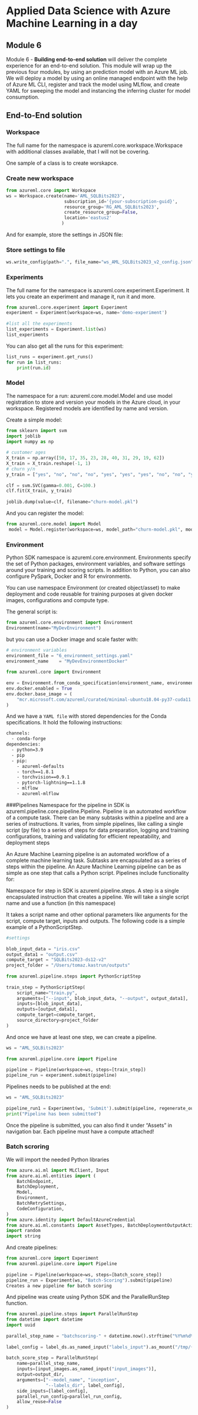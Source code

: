 # Applied Data Science with Azure Machine Learning in a day



## Module 6

Module 6 - **Building end-to-end solution** will deliver the complete experience for an end-to-end solution. This module will wrap up the previous four modules, by using an prediction model with an Azure ML job. We will deploy a model by using an online managed endpoint with the help of Azure ML CLI, register and track the model using MLflow, and create YAML for sweeping the model and instancing the inferring cluster for model consumption.


## End-to-End solution


### Workspace
The full name for the namespace is  azureml.core.workspace.Workspace with additional classes available, that I will not be covering.

One sample of a class is to create worskapce.

### Create new workspace

```python
from azureml.core import Workspace
ws = Workspace.create(name='AML_SQLBits2023',
                      subscription_id='{your-subscription-guid}',
                      resource_group='RG_AML_SQLBits2023',
                      create_resource_group=False,
                      location='eastus2'
                     )
```
And for example, store the settings in JSON file:

### Store settings to file
```python
ws.write_config(path=".", file_name="ws_AML_SQLBits2023_v2_config.json"
```


### Experiments
The full name for the namespace is   azureml.core.experiment.Experiment. It lets you create an experiment and manage it, run it and more.

```python
from azureml.core.experiment import Experiment
experiment = Experiment(workspace=ws, name='demo-experiment')
 
#list all the experiments
list_experiments = Experiment.list(ws)
list_experiments
```

You can also get all the runs for this experiment:


```python
list_runs = experiment.get_runs()
for run in list_runs:
    print(run.id)
```

### Model
The namespace for a run: azureml.core.model.Model and use model registration to store and version your models in the Azure cloud, in your workspace. Registered models are identified by name and version.

Create a simple model:

```python
from sklearn import svm
import joblib
import numpy as np
 
# customer ages
X_train = np.array([50, 17, 35, 23, 28, 40, 31, 29, 19, 62])
X_train = X_train.reshape(-1, 1)
# churn y/n
y_train = ["yes", "no", "no", "no", "yes", "yes", "yes", "no", "no", "yes"]
 
clf = svm.SVC(gamma=0.001, C=100.)
clf.fit(X_train, y_train)
 
joblib.dump(value=clf, filename="churn-model.pkl")
```

And you can register the model:


```py
from azureml.core.model import Model
 model = Model.register(workspace=ws, model_path="churn-model.pkl", model_name="churn-model-test")
```

### Environment
Python SDK namespace is azureml.core.environment. Environments specify the set of Python packages, environment variables, and software settings around your training and scoring scripts. In addition to Python, you can also configure PySpark, Docker and R for environments.

You can use namespace  Environment (or created object/asset) to make deployment and code reusable for training purposes at given docker images, configurations and compute type.

The general script is:

```python
from azureml.core.environment import Environment
Environment(name="MyDevEnvironment")
```
but you can use a Docker image and scale faster with:

```python
# environment variables
environment_file = "6_environment_settings.yaml"
environment_name    = "MyDevEnvironmentDocker"
 
from azureml.core import Environment
 
env = Environment.from_conda_specification(environment_name, environment_file)
env.docker.enabled = True
env.docker.base_image = (
    "mcr.microsoft.com/azureml/curated/minimal-ubuntu18.04-py37-cuda11.0.3-gpu-inference:10"
)
```

And we have a `YAML file` with stored dependencies for the Conda specifications. It hold the following instructions:

```txt
channels:
  - conda-forge
dependencies:
  - python=3.9
  - pip
  - pip:
    - azureml-defaults
    - torch==1.8.1
    - torchvision==0.9.1
    - pytorch-lightning==1.1.8
    - mlflow
    - azureml-mlflow
```



###Pipelines
Namespace for the pipeline in SDK is azureml.pipeline.core.pipeline.Pipeline. Pipeline is an automated workflow of a compute task. There can be many subtasks within a pipeline and are a series of instructions. It varies, from simple pipelines, like calling a single script (py file) to a series of steps for data preparation, logging and training configurations, training and validating for efficient repeatability, and deployment steps

An Azure Machine Learning pipeline is an automated workflow of a complete machine learning task. Subtasks are encapsulated as a series of steps within the pipeline. An Azure Machine Learning pipeline can be as simple as one step that calls a Python script. Pipelines include functionality for:

Namespace for step in SDK is azureml.pipeline.steps. A step is a single encapsulated instruction that creates a pipeline. We will take a single script name and use a function (in this namespace)

 It takes a script name and other optional parameters like arguments for the script, compute target, inputs and outputs. The following code is a simple example of a PythonScriptStep.

```python
#settings
 
blob_input_data = "iris.csv"
output_data1 = "output.csv"
compute_target = "SQLBits2023-ds12-v2"
project_folder = "/Users/tomaz.kastrun/outputs"
 
from azureml.pipeline.steps import PythonScriptStep
 
train_step = PythonScriptStep(
    script_name="train.py",
    arguments=["--input", blob_input_data, "--output", output_data1],
    inputs=[blob_input_data],
    outputs=[output_data1],
    compute_target=compute_target,
    source_directory=project_folder
)
```

And once we have at least one step, we can create a pipeline.

```python
ws = "AML_SQLBits2023"
 
from azureml.pipeline.core import Pipeline
 
pipeline = Pipeline(workspace=ws, steps=[train_step])
pipeline_run = experiment.submit(pipeline)
```

Pipelines needs to be published at the end:

```python
ws = "AML_SQLBits2023"
 
pipeline_run1 = Experiment(ws, 'Submit').submit(pipeline, regenerate_outputs=False)
print("Pipeline has been submitted")
```

Once the pipeline is submitted, you can also find it under “Assets” in navigation bar.
Each pipeline must have a compute attached!


### Batch scroring

We will import the needed Python libraries

```python
from azure.ai.ml import MLClient, Input
from azure.ai.ml.entities import (
    BatchEndpoint,
    BatchDeployment,
    Model,
    Environment,
    BatchRetrySettings,
    CodeConfiguration,
)
from azure.identity import DefaultAzureCredential
from azure.ai.ml.constants import AssetTypes, BatchDeploymentOutputAction
import random
import string
```


And create pipelines:
```python
from azureml.core import Experiment
from azureml.pipeline.core import Pipeline
 
pipeline = Pipeline(workspace=ws, steps=[batch_score_step])
pipeline_run = Experiment(ws, "Batch-Scoring").submit(pipeline)
Creates a new pipeline for batch scoring
```



And pipeline was create using Python SDK and the ParallelRunStep function.

```python
from azureml.pipeline.steps import ParallelRunStep
from datetime import datetime
import uuid
 
parallel_step_name = "batchscoring-" + datetime.now().strftime("%Y%m%d%H%M")
 
label_config = label_ds.as_named_input("labels_input").as_mount("/tmp/{}".format(str(uuid.uuid4())))
 
batch_score_step = ParallelRunStep(
    name=parallel_step_name,
    inputs=[input_images.as_named_input("input_images")],
    output=output_dir,
    arguments=["--model_name", "inception",
               "--labels_dir", label_config],
    side_inputs=[label_config],
    parallel_run_config=parallel_run_config,
    allow_reuse=False
)
```